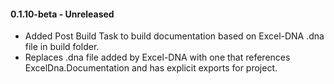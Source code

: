 #### 0.1.10-beta - Unreleased
* Added Post Build Task to build documentation based on Excel-DNA .dna file in build folder.
* Replaces .dna file added by Excel-DNA with one that references ExcelDna.Documentation and has explicit exports for project. 